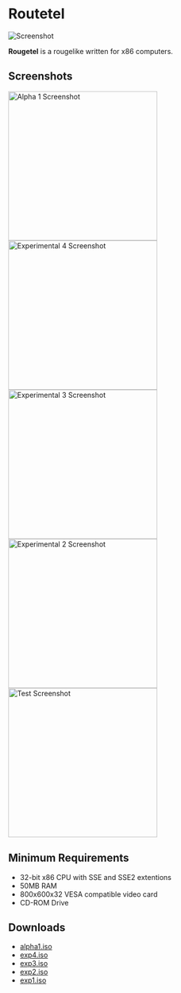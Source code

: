 <h1 class="page-title">Routetel</h1>
<img src="{{"/media/img/rougetel/alpha1.png|relative_url}}" alt="Screenshot">
<p><b>Rougetel</b> is a rougelike written for x86 computers.</p>

## Screenshots

<div class="screenshots">
	<a href="{{"/media/img/litetube/alpha1.png"|relative_url}}" title="Alpha 1 Screenshot">
		<img src="{{"/media/img/rougetel/alpha1.png"|relative_url}}" alt="Alpha 1 Screenshot" id="alpha1" height="300" width="300">
	</a>
	<a href="{{"/media/img/litetube/exp4.png"|relative_url}}" title="Experimental 4 Screenshot">
		<img src="{{"/media/img/rougetel/exp4.png"|relative_url}}" alt="Experimental 4 Screenshot" id="exp4" height="300" width="300">
	</a>
	<a href="{{"/media/img/litetube/exp3.png"|relative_url}}" title="Experimental 3 Screenshot">
		<img src="{{"/media/img/rougetel/exp3.png"|relative_url}}" alt="Experimental 3 Screenshot" id="exp3" height="300" width="300">
	</a>
	<a href="{{"/media/img/litetube/exp2.png"|relative_url}}" title="Experimental 2 Screenshot">
		<img src="{{"/media/img/rougetel/exp2.png"|relative_url}}" alt="Experimental 2 Screenshot" id="exp2" height="300" width="300">
	</a>
	<a href="{{"/media/img/litetube/test.png"|relative_url}}" title="Test Screenshot">
		<img src="{{"/media/img/rougetel/test.png"|relative_url}}" alt="Test Screenshot" id="test" height="300" width="300">
	</a>
</div>

## Minimum Requirements
<ul>
<li>32-bit x86 CPU with SSE and SSE2 extentions</li>
<li>50MB RAM</li>
<li>800x600x32 VESA compatible video card</li>
<li>CD-ROM Drive</li>
</ul>

## Downloads
- [alpha1.iso]({{"/media/rtdl/alpha1.iso"|relative_url}})
- [exp4.iso]({{"/media/rtdl/exp4.iso"|relative_url}})
- [exp3.iso]({{"/media/rtdl/exp3.iso"|relative_url}})
- [exp2.iso]({{"/media/rtdl/exp2.iso"|relative_url}})
- [exp1.iso]({{"/media/rtdl/exp1.iso"|relative_url}})

<link rel="stylesheet" href="{{"/assets/css/lightbox.css"|relative_url}}">
<script src="{{"/assets/js/lightbox.js"|relative_url}}"></script>
<script>new SimpleLightbox({elements: '.screenshots a'});</script>